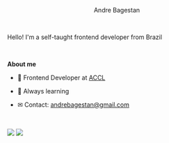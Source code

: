 <p align="center">Andre Bagestan</p>

<br />

Hello! I'm a self-taught frontend developer from Brazil

<br />

**About me**

- 💼 Frontend Developer at [ACCL](http://www.accl.com.br/)

- 💪 Always learning

- ✉ Contact: andrebagestan@gmail.com

<br />

<img align="center" src="https://github-readme-stats.vercel.app/api?username=Bagestan&show_icons=true&include_all_commits=true&theme=tokyonight&hide_border=true"/> <img align="center" src="https://github-readme-stats.vercel.app/api/top-langs/?username=Bagestan&layout=compact&theme=tokyonight&hide_border=true" />
